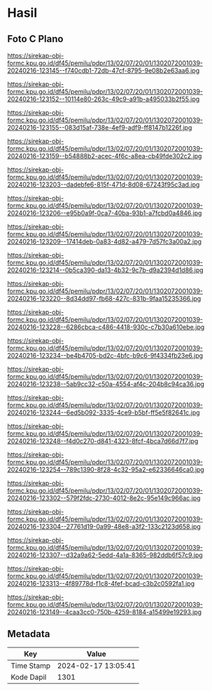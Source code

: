 # Hasil

## Foto C Plano

https://sirekap-obj-formc.kpu.go.id/df45/pemilu/pdpr/13/02/07/20/01/1302072001039-20240216-123145--f740cdb1-72db-47cf-8795-9e08b2e63aa6.jpg

https://sirekap-obj-formc.kpu.go.id/df45/pemilu/pdpr/13/02/07/20/01/1302072001039-20240216-123152--10114e80-263c-49c9-a91b-a495033b2f55.jpg

https://sirekap-obj-formc.kpu.go.id/df45/pemilu/pdpr/13/02/07/20/01/1302072001039-20240216-123155--083d15af-738e-4ef9-adf9-ff8147b1226f.jpg

https://sirekap-obj-formc.kpu.go.id/df45/pemilu/pdpr/13/02/07/20/01/1302072001039-20240216-123159--b54888b2-acec-4f6c-a8ea-cb49fde302c2.jpg

https://sirekap-obj-formc.kpu.go.id/df45/pemilu/pdpr/13/02/07/20/01/1302072001039-20240216-123203--dadebfe6-815f-471d-8d08-67243f95c3ad.jpg

https://sirekap-obj-formc.kpu.go.id/df45/pemilu/pdpr/13/02/07/20/01/1302072001039-20240216-123206--e95b0a9f-0ca7-40ba-93b1-a7fcbd0a4846.jpg

https://sirekap-obj-formc.kpu.go.id/df45/pemilu/pdpr/13/02/07/20/01/1302072001039-20240216-123209--17414deb-0a83-4d82-a479-7d57fc3a00a2.jpg

https://sirekap-obj-formc.kpu.go.id/df45/pemilu/pdpr/13/02/07/20/01/1302072001039-20240216-123214--0b5ca390-da13-4b32-9c7b-d9a2394d1d86.jpg

https://sirekap-obj-formc.kpu.go.id/df45/pemilu/pdpr/13/02/07/20/01/1302072001039-20240216-123220--8d34dd97-fb68-427c-831b-9faa15235366.jpg

https://sirekap-obj-formc.kpu.go.id/df45/pemilu/pdpr/13/02/07/20/01/1302072001039-20240216-123228--6286cbca-c486-4418-930c-c7b30a610ebe.jpg

https://sirekap-obj-formc.kpu.go.id/df45/pemilu/pdpr/13/02/07/20/01/1302072001039-20240216-123234--be4b4705-bd2c-4bfc-b9c6-9f4334fb23e6.jpg

https://sirekap-obj-formc.kpu.go.id/df45/pemilu/pdpr/13/02/07/20/01/1302072001039-20240216-123238--5ab9cc32-c50a-4554-af4c-204b8c94ca36.jpg

https://sirekap-obj-formc.kpu.go.id/df45/pemilu/pdpr/13/02/07/20/01/1302072001039-20240216-123244--6ed5b092-3335-4ce9-b5bf-ff5e5f82641c.jpg

https://sirekap-obj-formc.kpu.go.id/df45/pemilu/pdpr/13/02/07/20/01/1302072001039-20240216-123248--f4d0c270-d841-4323-8fcf-4bca7d66d7f7.jpg

https://sirekap-obj-formc.kpu.go.id/df45/pemilu/pdpr/13/02/07/20/01/1302072001039-20240216-123254--789c1390-8f28-4c32-95a2-e62336646ca0.jpg

https://sirekap-obj-formc.kpu.go.id/df45/pemilu/pdpr/13/02/07/20/01/1302072001039-20240216-123302--579f2fdc-2730-4012-8e2c-95e149c966ac.jpg

https://sirekap-obj-formc.kpu.go.id/df45/pemilu/pdpr/13/02/07/20/01/1302072001039-20240216-123304--27761d19-0a99-48e8-a3f2-133c2123d658.jpg

https://sirekap-obj-formc.kpu.go.id/df45/pemilu/pdpr/13/02/07/20/01/1302072001039-20240216-123307--d32a9a62-5edd-4a1a-8365-982ddb6f57c9.jpg

https://sirekap-obj-formc.kpu.go.id/df45/pemilu/pdpr/13/02/07/20/01/1302072001039-20240216-123313--4f89778d-f1c8-4fef-bcad-c3b2c0592fa1.jpg

https://sirekap-obj-formc.kpu.go.id/df45/pemilu/pdpr/13/02/07/20/01/1302072001039-20240216-123149--4caa3cc0-750b-4259-8184-a15499e19293.jpg


## Metadata

| Key        | Value               |
| ---------- | ------------------- |
| Time Stamp | 2024-02-17 13:05:41 |
| Kode Dapil | 1301                |




